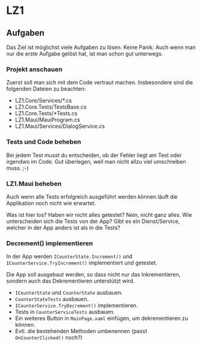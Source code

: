 # LZ1

## Aufgaben

Das Ziel ist möglichst viele Aufgaben zu lösen. Keine Panik: Auch wenn man nur die erste Aufgabe gelöst hat, ist man schon gut unterwegs.

### Projekt anschauen

Zuerst soll man sich mit dem Code vertraut machen. Insbesondere sind die folgenden Dateien zu beachten:

- LZ1.Core/Services/*.cs
- LZ1.Core.Tests/TestsBase.cs
- LZ1.Core.Tests/*Tests.cs
- LZ1.Maui/MauiProgram.cs
- LZ1.Maui/Services/DialogService.cs

### Tests und Code beheben

Bei jedem Test musst du entscheiden, ob der Fehler liegt am Test oder irgendwo
im Code. Gut überlegen, weil man nicht allzu viel umschreiben muss. ;-)

### LZ1.Maui beheben

Auch wenn alle Tests erfolgreich ausgeführt werden können läuft die Applikation
noch nicht wie erwartet.

Was ist hier los? Haben wir nicht alles getestet? Nein, nicht ganz alles. Wie
unterscheiden sich die Tests von der App? Gibt es ein Dienst/Service, welcher
in der App anders ist als in die Tests?

### Decrement() implementieren

In der App werden `ICounterState.Increment()` und `ICounterService.TryIncrement()` implementiert und getestet.

Die App soll ausgebaut werden, so dass nicht nur das Inkrementieren, sondern auch das Dekrementieren unterstützt wird.

- `ICounterState` und `CounterState` ausbauen.
- `CounterStateTests` ausbauen.
- `ICounterService.TryDecrement()` implementieren.
- Tests in `CounterServiceTests` ausbauen.
- Ein weiteres Button in `MainPage.xaml` einfügen, um dekrementieren zu können.
- Evtl. die bestehenden Methoden umbenennen (passt `OnCounterClicked()` noch?)
